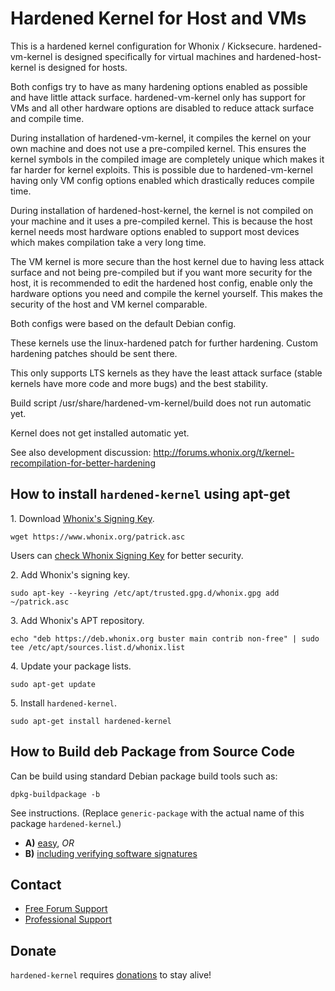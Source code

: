 # Hardened Kernel for Host and VMs #

This is a hardened kernel configuration for Whonix / Kicksecure.
hardened-vm-kernel is designed specifically for virtual machines and
hardened-host-kernel is designed for hosts.

Both configs try to have as many hardening options enabled as possible and
have little attack surface. hardened-vm-kernel only has support for VMs
and all other hardware options are disabled to reduce attack surface and
compile time.

During installation of hardened-vm-kernel, it compiles the kernel on your own
machine and does not use a pre-compiled kernel. This ensures the kernel
symbols in the compiled image are completely unique which makes it far harder
for kernel exploits. This is possible due to hardened-vm-kernel having only VM
config options enabled which drastically reduces compile time.

During installation of hardened-host-kernel, the kernel is not compiled on
your machine and it uses a pre-compiled kernel. This is because the host
kernel needs most hardware options enabled to support most devices which makes
compilation take a very long time.

The VM kernel is more secure than the host kernel due to having less attack
surface and not being pre-compiled but if you want more security for the host,
it is recommended to edit the hardened host config, enable only the hardware
options you need and compile the kernel yourself. This makes the security of
the host and VM kernel comparable.

Both configs were based on the default Debian config.

These kernels use the linux-hardened patch for further hardening. Custom
hardening patches should be
sent there.

This only supports LTS kernels as they have the least attack surface (stable
kernels have more code and more bugs) and the best stability.

Build script /usr/share/hardened-vm-kernel/build does not run automatic yet.

Kernel does not get installed automatic yet.

See also development discussion:
http://forums.whonix.org/t/kernel-recompilation-for-better-hardening
## How to install `hardened-kernel` using apt-get ##

1\. Download [Whonix's Signing Key]().

```
wget https://www.whonix.org/patrick.asc
```

Users can [check Whonix Signing Key](https://www.whonix.org/wiki/Whonix_Signing_Key) for better security.

2\. Add Whonix's signing key.

```
sudo apt-key --keyring /etc/apt/trusted.gpg.d/whonix.gpg add ~/patrick.asc
```

3\. Add Whonix's APT repository.

```
echo "deb https://deb.whonix.org buster main contrib non-free" | sudo tee /etc/apt/sources.list.d/whonix.list
```

4\. Update your package lists.

```
sudo apt-get update
```

5\. Install `hardened-kernel`.

```
sudo apt-get install hardened-kernel
```

## How to Build deb Package from Source Code ##

Can be build using standard Debian package build tools such as:

```
dpkg-buildpackage -b
```

See instructions. (Replace `generic-package` with the actual name of this package `hardened-kernel`.)

* **A)** [easy](https://www.whonix.org/wiki/Dev/Build_Documentation/generic-package/easy), _OR_
* **B)** [including verifying software signatures](https://www.whonix.org/wiki/Dev/Build_Documentation/generic-package)

## Contact ##

* [Free Forum Support](https://forums.whonix.org)
* [Professional Support](https://www.whonix.org/wiki/Professional_Support)

## Donate ##

`hardened-kernel` requires [donations](https://www.whonix.org/wiki/Donate) to stay alive!
